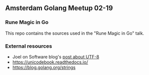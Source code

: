 ## Amsterdam Golang Meetup 02-19

### Rune Magic in Go 

This repo contains the sources used in the "Rune Magic in Go" talk.

### External resources

- Joel on Software blog's [post about UTF-8](https://www.joelonsoftware.com/2003/10/08/the-absolute-minimum-every-software-developer-absolutely-positively-must-know-about-unicode-and-character-sets-no-excuses/)
- https://unicodebook.readthedocs.io/
- https://blog.golang.org/strings
